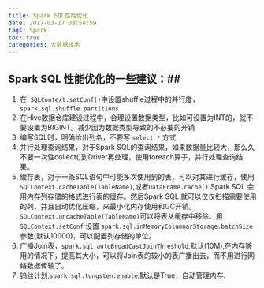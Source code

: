 ```yaml
---
title: Spark SQL性能优化
date: 2017-03-17 08:54:59
tags: Spark
toc: true
categories: 大数据技术
---
```

## Spark SQL 性能优化的一些建议：##
1. 在` SQLContext.setConf()`中设置shuffle过程中的并行度，`spark.sql.shuffle.partitions`
2. 在Hive数据仓库建设过程中，合理设置数据类型，比如可设置为INT的，就不要设置为BIGINT。减少因为数据类型导致的不必要的开销
3. 编写SQL时，明确给出列名，不要写 `select *` 方式
4. 并行处理查询结果，对于Spark SQL的查询结果，如果数据量比较大，那么久不要一次性collect()到Driver再处理，使用foreach算子，并行处理查询结果。
5. 缓存表，对于一条SQL语句中可能多次使用到的表，可以对其进行缓存，使用 `SQLContext.cacheTable(TableName)`,或者`DataFrame.cache()`.Spark SQL 会用内存列存储的格式进行表的缓存。然后Spark SQL 就可以仅仅扫描需要使用的列，并且自动优化压缩，来最小化内存使用和GC开销。`SQLContext.uncacheTable(TableName)`可以将表从缓存中移除。用`SQLContext.setConf` 设置 `spark.sql.inMemoryColumnarStorage.batchSize`参数(默认10000)，可以配置列存储的单位。
6. 广播Join表，`spark.sql.autoBroadCastJoinThreshold`,默认(10M),在内存够用的情况下，提高其大小，可以将Join表的较小的表广播出去，而不用进行网络数据传输了。
7. 钨丝计划,`spark.sql.tungsten.enable`,默认是True，自动管理内存.
